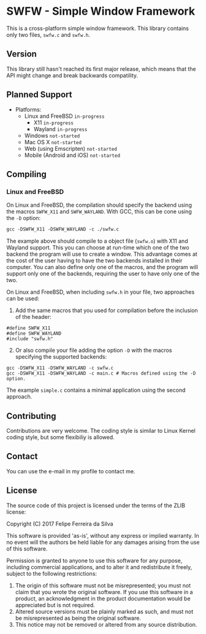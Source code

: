 # SWFW - Simple Window Framework

This is a cross-platform simple window framework. This library contains only two files, `swfw.c` and `swfw.h`.

## Version

This library still hasn't reached its first major release, which means that the API might change and break backwards compatility.

## Planned Support

- Platforms:
  - Linux and FreeBSD `in-progress`
    - X11 `in-progress`
    - Wayland `in-progress`
  - Windows `not-started`
  - Mac OS X `not-started`
  - Web (using Emscripten) `not-started`
  - Mobile (Android and iOS) `not-started`

## Compiling

### Linux and FreeBSD

On Linux and FreeBSD, the compilation should specify the backend using the macros `SWFW_X11` and `SWFW_WAYLAND`. With GCC, this can be cone using the `-D` option:

```Makefile
gcc -DSWFW_X11 -DSWFW_WAYLAND -c ./swfw.c
```

The example above should compile to a object file (`swfw.o`) with X11 and Wayland support. This you can choose at run-time which one of the two backend the program will use to create a window. This advantage comes at the cost of the user having to have the two backends installed in their computer. You can also define only one of the macros, and the program will support only one of the backends, requiring the user to have only one of the two.

On Linux and FreeBSD, when including `swfw.h` in your file, two approaches can be used:

1. Add the same macros that you used for compilation before the inclusion of the header:

```
#define SWFW_X11
#define SWFW_WAYLAND
#include "swfw.h"
```

2. Or also compile your file adding the option `-D` with the macros specifying the supported backends:

```
gcc -DSWFW_X11 -DSWFW_WAYLAND -c swfw.c
gcc -DSWFW_X11 -DSWFW_WAYLAND -c main.c # Macros defined using the -D option.
```

The example `simple.c` contains a minimal application using the second approach.

## Contributing

Contributions are very welcome. The coding style is similar to Linux Kernel coding style, but some flexibiliy is allowed.

## Contact

You can use the e-mail in my profile to contact me.

## License

The source code of this project is licensed under the terms of the ZLIB license:

Copyright (C) 2017 Felipe Ferreira da Silva

This software is provided 'as-is', without any express or implied warranty. In
no event will the authors be held liable for any damages arising from the use of
this software.

Permission is granted to anyone to use this software for any purpose, including
commercial applications, and to alter it and redistribute it freely, subject to
the following restrictions:

  1. The origin of this software must not be misrepresented; you must not claim
     that you wrote the original software. If you use this software in a
     product, an acknowledgment in the product documentation would be
     appreciated but is not required.
  2. Altered source versions must be plainly marked as such, and must not be
     misrepresented as being the original software.
  3. This notice may not be removed or altered from any source distribution.
